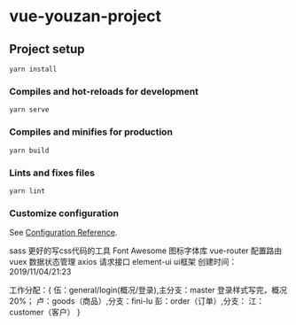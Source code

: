 # vue-youzan-project

## Project setup
```
yarn install
```

### Compiles and hot-reloads for development
```
yarn serve
```

### Compiles and minifies for production
```
yarn build
```

### Lints and fixes files
```
yarn lint
```

### Customize configuration
See [Configuration Reference](https://cli.vuejs.org/config/).

sass 更好的写css代码的工具
Font Awesome 图标字体库
vue-router 配置路由
vuex 数据状态管理
axios 请求接口
element-ui ui框架
创建时间：2019/11/04/21:23

工作分配：{
    伍：general/login(概况/登录),主分支：master
    登录样式写完，概况20%；
    卢：goods（商品）,分支：fini-lu
    彭：order（订单）,分支：
    江：customer（客户）
}
